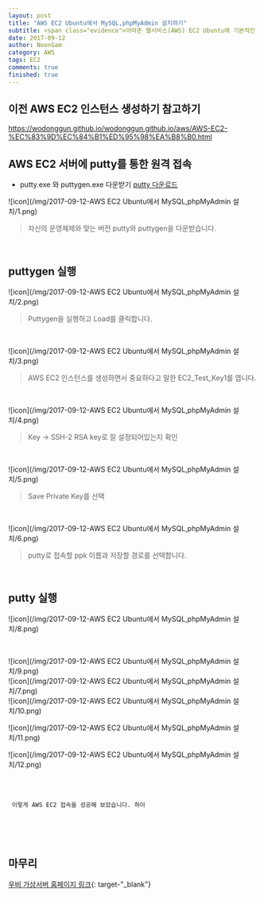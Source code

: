 ```yaml
---
layout: post
title: "AWS EC2 Ubuntu에서 MySQL,phpMyAdmin 설치하기"
subtitle: <span class="evidence">아마존 웹서비스(AWS) EC2 Ubuntu에 기본적인 데이터베이스인 MySQL과 phpMyAdmin을 설치해보자</span>
date: 2017-09-12
author: NoonGam
category: AWS
tags: EC2
comments: true
finished: true
---
```

## 이전 AWS EC2 인스턴스 생성하기 참고하기

https://wodonggun.github.io/wodonggun.github.io/aws/AWS-EC2-%EC%83%9D%EC%84%B1%ED%95%98%EA%B8%B0.html

## AWS EC2 서버에 putty를 통한 원격 접속

- putty.exe 와 puttygen.exe 다운받기
[putty 다운로드](https://www.chiark.greenend.org.uk/~sgtatham/putty/latest.html)


![icon](/img/2017-09-12-AWS EC2 Ubuntu에서 MySQL,phpMyAdmin 설치/1.png)

> 자신의 운영체제와 맞는 버전 putty와 puttygen을 다운받습니다.  

<br>

## puttygen 실행

![icon](/img/2017-09-12-AWS EC2 Ubuntu에서 MySQL,phpMyAdmin 설치/2.png)

> Puttygen을 실행하고 Load를 클릭합니다.

<br>

![icon](/img/2017-09-12-AWS EC2 Ubuntu에서 MySQL,phpMyAdmin 설치/3.png)
> AWS EC2 인스턴스를 생성하면서 중요하다고 말한 EC2_Test_Key1를 엽니다.

<br>

![icon](/img/2017-09-12-AWS EC2 Ubuntu에서 MySQL,phpMyAdmin 설치/4.png)
> Key -> SSH-2 RSA key로 잘 설정되어있는지 확인

<br>

![icon](/img/2017-09-12-AWS EC2 Ubuntu에서 MySQL,phpMyAdmin 설치/5.png)
> Save Private Key를 선택

<br>

![icon](/img/2017-09-12-AWS EC2 Ubuntu에서 MySQL,phpMyAdmin 설치/6.png)
> putty로 접속할 ppk 이름과 저장할 경로를 선택합니다.

<br>


## putty 실행


![icon](/img/2017-09-12-AWS EC2 Ubuntu에서 MySQL,phpMyAdmin 설치/8.png)

>  

<br>

![icon](/img/2017-09-12-AWS EC2 Ubuntu에서 MySQL,phpMyAdmin 설치/9.png)
<br>
![icon](/img/2017-09-12-AWS EC2 Ubuntu에서 MySQL,phpMyAdmin 설치/7.png)<br>
![icon](/img/2017-09-12-AWS EC2 Ubuntu에서 MySQL,phpMyAdmin 설치/10.png)
<br>

![icon](/img/2017-09-12-AWS EC2 Ubuntu에서 MySQL,phpMyAdmin 설치/11.png)<br>

![icon](/img/2017-09-12-AWS EC2 Ubuntu에서 MySQL,phpMyAdmin 설치/12.png)<br>






<br>
<br>

     이렇게 AWS EC2 접속을 성공해 보았습니다. 하이

<br>
<br>
<br>

## 마무리

[우비 가상서버 홈페이지 링크](https://woobi.co.kr "저렴한 가상 서버"){: target-"_blank"}
